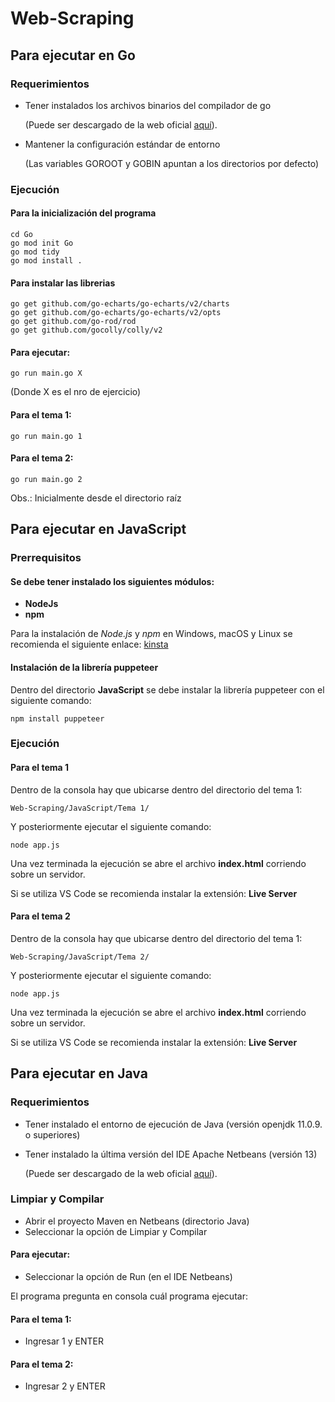# Web-Scraping

## Para ejecutar en Go

### Requerimientos
- Tener instalados los archivos binarios del compilador de go
    
    (Puede ser descargado de la web oficial [aquí](https://go.dev/dl/)).
- Mantener la configuración estándar de entorno

    (Las variables GOROOT y GOBIN apuntan a los directorios por defecto)

### Ejecución
#### Para la inicialización del programa
```
cd Go
go mod init Go
go mod tidy
go mod install .
```
#### Para instalar las librerias
```
go get github.com/go-echarts/go-echarts/v2/charts
go get github.com/go-echarts/go-echarts/v2/opts
go get github.com/go-rod/rod
go get github.com/gocolly/colly/v2
```
#### Para ejecutar:
```
go run main.go X
```

(Donde X es el nro de ejercicio)
#### Para el tema 1:
```
go run main.go 1
```
#### Para el tema 2:
```
go run main.go 2
```

Obs.: Inicialmente desde el directorio raíz

## Para ejecutar en JavaScript

### Prerrequisitos

#### Se debe tener instalado los siguientes módulos:

- **NodeJs** 
- **npm**

Para la instalación de _Node.js_ y _npm_ en Windows, macOS y Linux se recomienda el siguiente enlace: [kinsta](https://kinsta.com/es/blog/como-instalar-node-js/#cmo-instalar-nodejs-y-npm)

#### Instalación de la librería puppeteer

Dentro del directorio **JavaScript** se debe instalar la librería puppeteer con el siguiente comando:
```
npm install puppeteer
```

### Ejecución

#### **Para el tema 1**

Dentro de la consola hay que ubicarse dentro del directorio del tema 1:
```
Web-Scraping/JavaScript/Tema 1/
```

Y posteriormente ejecutar el siguiente comando:
```
node app.js
```

Una vez terminada la ejecución se abre el archivo **index.html** corriendo sobre un servidor.

Si se utiliza VS Code se recomienda instalar la extensión: **Live Server**

#### **Para el tema 2**

Dentro de la consola hay que ubicarse dentro del directorio del tema 1:
```
Web-Scraping/JavaScript/Tema 2/
```

Y posteriormente ejecutar el siguiente comando:
```
node app.js
```

Una vez terminada la ejecución se abre el archivo **index.html** corriendo sobre un servidor.

Si se utiliza VS Code se recomienda instalar la extensión: **Live Server**

## Para ejecutar en Java

### Requerimientos
- Tener instalado el entorno de ejecución de Java (versión openjdk 11.0.9. o superiores)

- Tener instalado la última versión del IDE Apache Netbeans (versión 13)

    (Puede ser descargado de la web oficial [aquí](https://netbeans.apache.org/download/index.html)).

### Limpiar y Compilar
- Abrir el proyecto Maven en Netbeans (directorio Java)
- Seleccionar la opción de Limpiar y Compilar
#### Para ejecutar:
- Seleccionar la opción de Run (en el IDE Netbeans)


El programa pregunta en consola cuál programa ejecutar:

#### Para el tema 1:
- Ingresar 1 y ENTER
#### Para el tema 2:
- Ingresar 2 y ENTER
